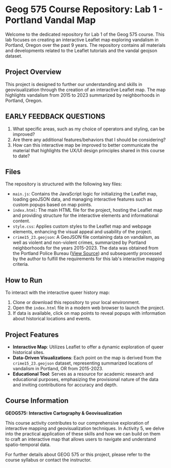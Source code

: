 # Geog 575 Course Repository: Lab 1 - Portland Vandal Map

Welcome to the dedicated repository for Lab 1 of the Geog 575 course. This lab focuses on creating an interactive Leaflet map exploring vandalism in Portland, Oregon over the past 9 years. The repository contains all materials and developments related to the Leaflet tutorials and the vandal geojson dataset.

## Project Overview

This project is designed to further our understanding and skills in geovisualization through the creation of an interactive Leaflet map. The map highlights vandalism from 2015 to 2023 summarized by neighborhoods in Portland, Oregon.

## EARLY FEEDBACK QUESTIONS

1. What specific areas, such as my choice of operators and styling, can be improved?
2. Are there any additional features/behaviors that I should be considering?
3. How can this interactive map be improved to better communicate the material that highlights the UX/UI design principles shared in this course to date?


## Files

The repository is structured with the following key files:

- `main.js`: Contains the JavaScript logic for initializing the Leaflet map, loading geoJSON data, and managing interactive features such as custom popups based on map points.
- `index.html`: The main HTML file for the project, hosting the Leaflet map and providing structure for the interactive elements and informational content.
- `style.css`: Applies custom styles to the Leaflet map and webpage elements, enhancing the visual appeal and usability of the project.
- `crime15_23.geojson`: A GeoJSON file containing data on vandalism, as well as violent and non-violent crimes, summarized by Portland neighborhoods for the years 2015-2023. The data was obtained from the Portland Police Bureau ([View Source](https://public.tableau.com/app/profile/portlandpolicebureau/viz/New_Monthly_Neighborhood/MonthlyOffenseTotals)) and subsequently processed by the author to fulfill the requirements for this lab's interactive mapping criteria.


## How to Run

To interact with the interactive queer history map:

1. Clone or download this repository to your local environment.
2. Open the `index.html` file in a modern web browser to launch the project.
3. If data is available, click on map points to reveal popups with information about historical locations and events.

## Project Features

- **Interactive Map**: Utilizes Leaflet to offer a dynamic exploration of queer historical sites.
- **Data-Driven Visualizations**: Each point on the map is derived from the `crime15_23.geojson` dataset, representing summarized locations of vandalism in Portland, OR from 2015-2023.
- **Educational Tool**: Serves as a resource for academic research and educational purposes, emphasizing the provisional nature of the data and inviting contributions for accuracy and depth.

## Course Information

**GEOG575: Interactive Cartography & Geovisualization**

This course activity contributes to our comprehensive exploration of interactive mapping and geovisualization techniques. In Activity 5, we delve into the practical application of these skills and how we can build on them to craft an interactive map that allows users to navigate and understand spatio-temporal data.

For further details about GEOG 575 or this project, please refer to the course syllabus or contact the instructor.